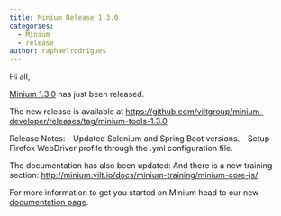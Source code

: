 ```yaml
---
title: Minium Release 1.3.0
categories:
  - Minium
  - release
author: raphaelrodrigues
---
```


Hi all,

[Minium 1.3.0](https://github.com/viltgroup/minium-tools/releases/) has just been released.

The new release is available at https://github.com/viltgroup/minium-developer/releases/tag/minium-tools-1.3.0


Release Notes:
    - Updated Selenium and Spring Boot versions.
    - Setup Firefox WebDriver profile through the .yml configuration file.

The documentation has also been updated:
And there is a new training section: http://minium.vilt.io/docs/minium-training/minium-core-js/


For more information to get you started on Minium head to our new [documentation page](http://minium.vilt.io/docs/).
